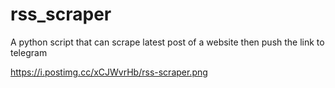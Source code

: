 # rss_scraper
A python script that can scrape latest post of a website then push the link to telegram

https://i.postimg.cc/xCJWvrHb/rss-scraper.png
